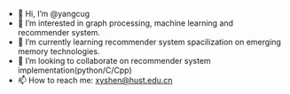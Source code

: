 - 👋 Hi, I’m @yangcug
- 👀 I’m interested in graph processing, machine learning and recommender system.
- 🌱 I’m currently learning recommender system spacilization on emerging memory technologies. 
- 💞️ I’m looking to collaborate on recommender system implementation(python/C/Cpp)
- 📫 How to reach me: xyshen@hust.edu.cn

<!---
yangcug/yangcug is a ✨ special ✨ repository because its `README.md` (this file) appears on your GitHub profile.
You can click the Preview link to take a look at your changes.
--->
